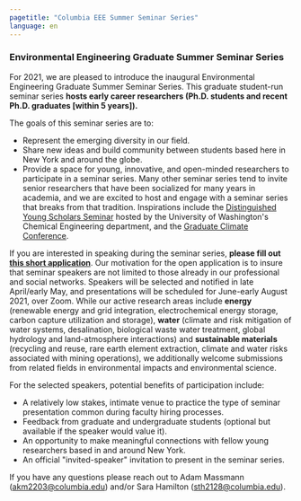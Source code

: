 ```yaml
---
pagetitle: "Columbia EEE Summer Seminar Series"
language: en
---
```


### Environmental Engineering Graduate Summer Seminar Series

For 2021, we are pleased to introduce the inaugural Environmental
Engineering Graduate Summer Seminar Series. This graduate student-run
seminar series **hosts early career researchers (Ph.D. students and
recent Ph.D. graduates [within 5 years]).**

The goals of this seminar series are to:

- Represent the emerging diversity in our field.
- Share new ideas and build community between students based here in
  New York and around the globe.
- Provide a space for young, innovative, and open-minded researchers
  to participate in a seminar series. Many other seminar series tend
  to invite senior researchers that have been socialized for many
  years in academia, and we are excited to host and engage with a
  seminar series that breaks from that tradition. Inspirations include
  the [Distinguished Young Scholars
  Seminar](http://depts.washington.edu/dyss/index.html) hosted by the
  University of Washington's Chemical Engineering department, and the
  [Graduate Climate
  Conference](https://pcc.uw.edu/events/graduate-climate-conference/).

If you are interested in speaking during the seminar series, **please
fill out [this short
application](https://docs.google.com/forms/d/1x05IPe6zoQbrJ5OSldxM5aMGrGUGwOI1Ex4qCCRw914)**.
Our motivation for the open application is to insure that seminar
speakers are not limited to those already in our professional and
social networks. Speakers will be selected and notified in late
April/early May, and presentations will be scheduled for June-early
August 2021, over Zoom. While our active research areas include
**energy** (renewable energy and grid integration, electrochemical
energy storage, carbon capture utilization and storage), **water**
(climate and risk mitigation of water systems, desalination,
biological waste water treatment, global hydrology and land-atmosphere
interactions) and **sustainable materials** (recycling and reuse, rare
earth element extraction, climate and water risks associated with
mining operations), we additionally welcome submissions from related
fields in environmental impacts and environmental science.

For the selected speakers, potential benefits of participation
include:

- A relatively low stakes, intimate venue to practice the type of
  seminar presentation common during faculty hiring processes.
- Feedback from graduate and undergraduate students (optional but
  available if the speaker would value it).
- An opportunity to make meaningful connections with fellow young
  researchers based in and around New York.
- An official "invited-speaker" invitation to present in the seminar
  series.

If you have any questions please reach out to Adam Massmann
(akm2203@columbia.edu) and/or Sara Hamilton (sth2128@columbia.edu).
